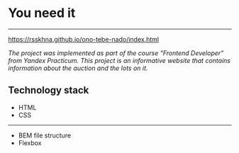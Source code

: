 # You need it

_____________

https://rsskhna.github.io/ono-tebe-nado/index.html

_The project was implemented as part of the course
"Frontend Developer" from Yandex Practicum.
This project is an informative website that contains
information about the auction and the lots on it._

## Technology stack

- HTML
- CSS
---

- BEM file structure
- Flexbox
